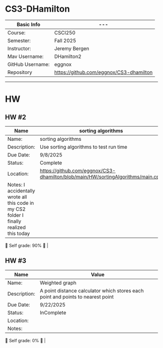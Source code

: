 # CS3-DHamilton

| Basic Info | --- |
| --- | ---|
| Course: | CSCI250 |
| Semester: | Fall 2025 |
| Instructor: | Jeremy Bergen |
| Mav Username: | DHamilton2|
| GitHub Username: | eggnox
| Repository | https://github.com/eggnox/CS3-dhamilton |

_______________________________________________________________________________________________________________

# HW
## HW #2
| Name | sorting algorithms |
| --- | --- |
| Name: | sorting algorithms |
| Description: | Use sorting algorithms to test run time |
| Due Date: | 9/8/2025 |
| Status: | Complete |
| Location: |  https://github.com/eggnox/CS3-dhamilton/blob/main/HW/sortingAlgorithms/main.cpp|
| Notes: I accidentally wrote all this code in my CS2 folder I finally realized this today | 
 Self grade: 90%
 |

## HW #3
| Name | Value | 
| --- | --- |
| Name: | Weighted graph |
| Description: | A point distance calculator which stores each point and points to nearest point |
| Due Date: | 9/22/2025 |
| Status: | InComplete |
| Location: | |
| Notes: | 
 Self grade: 0%
 |
